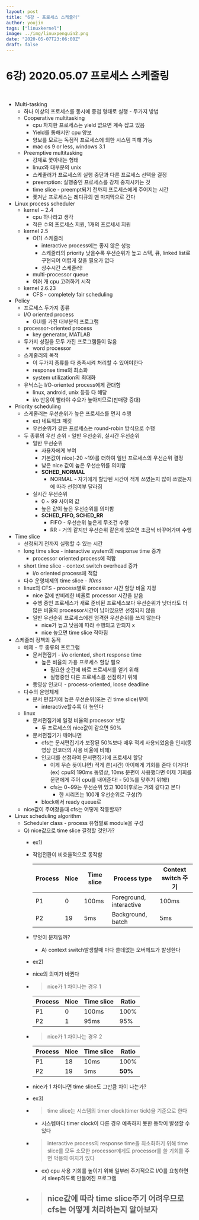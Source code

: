 ```yaml
---
layout: post
title: "6강 - 프로세스 스케줄러"
author: youjin
tags: ["linuxkernel"]
image: ../img/linuxpenguin2.png
date: "2020-05-07T23:06:00Z"
draft: false
---
```



# 6강) 2020.05.07 프로세스 스케줄링
<br>

- Multi-tasking
    - 하나 이상의 프로세스를 동시에 중첩 형태로 실행 - 두가지 방법
    - Cooperative multitasking
        - cpu 차지한 프로세스는 yield 없으면 계속 잡고 있음
        - Yield를 통해서만 cpu 양보
        - 양보를 모르는 독점적 프로세스에 의한 시스템 피해 가능
        - mac os 9 or less, windows 3.1
    - Preemptive multitasking
        - 강제로 쫓아내는 형태
        - linux와 대부분의 unix
        - 스케줄러가 프로세스의 실행 중단과 다른 프로세스 선택을 결정
        - preemption: 실행중인 프로세스를 강제 중지시키는 것
        - time slice - preempt되기 전까지 프로세스에게 주어지는 시간
        - 쫓겨난 프로세스는 레디큐의 맨 마지막으로 간다
- Linux process scheduler
    - kernel ~ 2.4
        - cpu 하나라고 생각
        - 적은 수의 프로세스 지원, 1개의 프로세서 지원
    - kernel 2.5
        - O(1) 스케줄러
            - interactive process에는 좋지 않은 성능
            - 스케줄러의 priority 낮을수록 우선순위가 높고 스택, 큐, linked list로 구현되어 어렵게 찾을 필요가 없다
            - 상수시간 스케줄러!
        - multi-processor queue
        - 여러 개 cpu 고려하기 시작
    - kernel 2.6.23
        - CFS - completely fair scheduling
- Policy
    - 프로세스 두가지 종류
    - I/O oriented process
        - GUI를 가진 대부분의 프로그램
    - processor-oriented process
        - key generator, MATLAB
    - 두가지 성질을 모두 가진 프로그램들이 많음
        - word processor
    - 스케줄러의 목적
        - 이 두가지 종류를 다 충족시켜 처리할 수 있어야한다
        - response time의 최소화
        - system utilization의 최대화
    - 유닉스는 I/O-oriented process에게 관대함
        - linux, android, unix 등등 다 해당
        - i/o 반응이 빨라야 수요가 높아지므로(판매량 증대)
- Priority scheduling
    - 스케줄러는 우선순위가 높은 프로세스를 먼저 수행
        - ex) 네트워크 패킷
        - 우선순위가 같은 프로세스는 round-robin 방식으로 수행
    - 두 종류의 우선 순위 - 일반 우선순위, 실시간 우선순위
        - 일반 우선순위
            - 사용자에게 부여
            - 기본값이 nice(-20 ~19)를 더하여 일반 프로세스의 우선순위 결정
            - 낮은 nice 값이 높은 우선순위를 의미함
            - **SCHED_NORMAL**
                - NORMAL - 자기에게 할당된 시간이 적게 쓰였는지 많이 쓰였는지에 따라 선점여부 달라짐
        - 실시간 우선순위
            - 0 ~ 99 사이의 값
            - 높은 값이 높은 우선순위를 의미함
            - **SCHED_FIFO, SCHED_RR**
                - FIFO - 우선순위 높은게 무조건 수행
                - RR - 거의 같지만 우선순위 같은게 있으면 조금씩 바꾸어가며 수행
- Time slice
    - 선정되기 전까지 실행할 수 있는 시간
    - long time slice - interactive system의 response time 증가
        - processor oriented process에 적합
    - short time slice - context switch overhead 증가
        - i/o oriented process에 적합
    - 다수 운영체제의 time slice - *10ms*
    - linux의 CFS - process별로 processor 시간 할당 비율 지정
        - nice 값에 반비례한 비율로 processor 시간을 받음
        - 수행 중인 프로세스가 새로 준비된 프로세스보다 우선순위가 낮더라도 더 많은 비율의 processor시간이 남아있으면 선점되지 않음
        - 일반 우선순위 프로세스에겐 엄격한 우선순위를 쓰지 않는다
            - nice가 높고 낮음에 따라 수행되고 안되지 x
            - nice 높으면 time slice 작아짐
- 스케줄러 정책의 동작
    - 예제 - 두 종류의 프로그램
        - 문서편집기 - i/o oriented, short response time
            - 높은 비율의 가용 프로세스 할당 필요
                - 필요한 순간에 바로 프로세서를 얻기 위해
                - 실행중인 다른 프로세스를 선점하기 위해
        - 동영상 인코더 - process-oriented, loose deadline
    - 다수의 운영체제
        - 문서 편집기에 높은 우선순위(또는 긴 time slice)부여
            - interactive할수록 더 높인다
    - linux
        - 문서편집기에 일정 비율의 processor 보장
            - 두 프로세스의 nice값이 같으면 50%
        - 문서편집기가 깨어나면
            - cfs는 문서편집기가 보장된 50%보다 매우 적게 사용되었음을 인지(동영상 인코더의 사용 비율에 비해)
            - 인코더를 선점하여 문서편집기에 프로세서 할당
                - 이게 무슨 뜻이냐면) 적게 쓴(시간) 아이에게 기회를 준다 이거다! (ex) cpu의 190ms 동영상, 10ms 문편이 사용했다면 이제 기회를 문편에게 주어 cpu를 내어준다! - 50%를 맞추기 위해!)
                - cfs는 0~99는 우선순위 있고 100이후로는 거의 같다고 본다
                    - 한 시리즈는 100개 우선순위로 구성(?)
            - block에서 ready queue로
    - nice값이 주어졌을때 cfs는 어떻게 작동할까?
- Linux scheduling algorithm
    - Scheduler class - process 유형별로 module을 구성
    - Q) nice값으로 time slice 결정할 것인가?
        - ex1)
        - 작업전환이 비효율적으로 동작함

          Process | Nice | Time slice | Process type | Context switch 주기
          --- | --- | --- | --- | ---
          P1 | 0 | 100ms | Foreground, interactive | 100ms
          P2 | 19 | 5ms | Background, batch | 5ms

        - 무엇이 문제일까?
            - A) context switch발생할때 마다 쓸데없는 오버헤드가 발생한다
        - ex2)
        - nice의 의미가 바뀐다
        - > nice가 1 차이나는 경우 1

          Process | Nice | Time slice | Ratio
          --- | --- | --- | ---
          P1 | 0 | 100ms | 100%
          P2 | 1 | 95ms | 95%

        - > nice가 1 차이나는 경우 2

          Process | Nice | Time slice | Ratio
          --- | --- | --- | ---
          P1 | 18 | 10ms | 100%
          P2 | 19 | 5ms | **50%**

        - nice가 1 차이나면 time slice도 그만큼 차이 나는가?

        - ex3)
        - > time slice는 시스템의 timer clock(timer tick)을 기준으로 한다
            - 시스템마다 timer clock이 다른 경우 예측하지 못한 동작이 발생할 수 있다
        - > interactive process의 response time을 최소화하기 위해 time slice를 모두 소모한 processor에게도 processor를 쓸 기회를 주면 악용의 여지가 있다
            - ex) cpu 사용 기회를 높이기 위해 일부러 주기적으로 I/O를 요청하면서 sleep하도록 만들어진 프로그램
        - > ## nice값에 따라 time slice주기 어려우므로 cfs는 어떻게 처리하는지 알아보자

<br><br>
